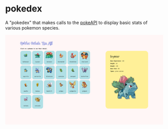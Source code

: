# pokedex

A "pokedex" that makes calls to the [pokeAPI](https://pokeapi.co/) to display basic stats of various pokemon species. 

<img src="https://github.com/fionatagious/pokedex/blob/master/pokedex-screenshot.png" alt="alt text" title="pokedex"/>
